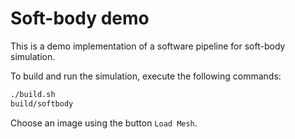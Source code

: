 # Soft-body demo

This is a demo implementation of a software pipeline for soft-body simulation.

To build and run the simulation, execute the following commands:

```bash
./build.sh
build/softbody
```

Choose an image using the button `Load Mesh`.

